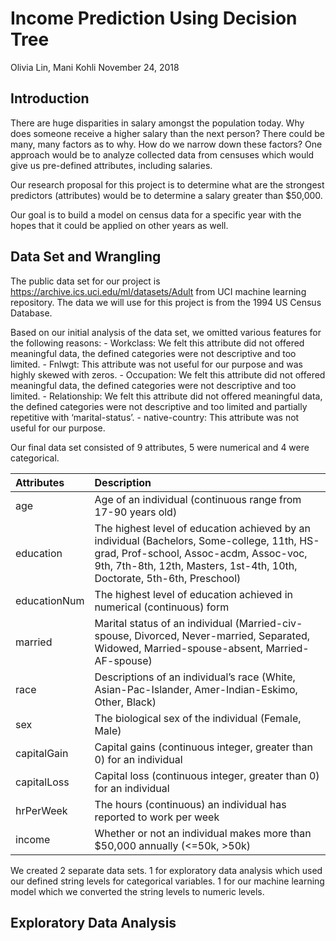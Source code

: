 Income Prediction Using Decision Tree
================
Olivia Lin, Mani Kohli
November 24, 2018

Introduction
------------

There are huge disparities in salary amongst the population today. Why does someone receive a higher salary than the next person? There could be many, many factors as to why. How do we narrow down these factors? One approach would be to analyze collected data from censuses which would give us pre-defined attributes, including salaries.

Our research proposal for this project is to determine what are the strongest predictors (attributes) would be to determine a salary greater than $50,000.

Our goal is to build a model on census data for a specific year with the hopes that it could be applied on other years as well.

Data Set and Wrangling
----------------------

The public data set for our project is <https://archive.ics.uci.edu/ml/datasets/Adult> from UCI machine learning repository. The data we will use for this project is from the 1994 US Census Database.

Based on our initial analysis of the data set, we omitted various features for the following reasons: - Workclass: We felt this attribute did not offered meaningful data, the defined categories were not descriptive and too limited. - Fnlwgt: This attribute was not useful for our purpose and was highly skewed with zeros. - Occupation: We felt this attribute did not offered meaningful data, the defined categories were not descriptive and too limited. - Relationship: We felt this attribute did not offered meaningful data, the defined categories were not descriptive and too limited and partially repetitive with ‘marital-status’. - native-country: This attribute was not useful for our purpose.

Our final data set consisted of 9 attributes, 5 were numerical and 4 were categorical.

| Attributes   | Description                                                                                                                                                                                                      |
|:-------------|:-----------------------------------------------------------------------------------------------------------------------------------------------------------------------------------------------------------------|
| age          | Age of an individual (continuous range from 17-90 years old)                                                                                                                                                     |
| education    | The highest level of education achieved by an individual (Bachelors, Some-college, 11th, HS-grad, Prof-school, Assoc-acdm, Assoc-voc, 9th, 7th-8th, 12th, Masters, 1st-4th, 10th, Doctorate, 5th-6th, Preschool) |
| educationNum | The highest level of education achieved in numerical (continuous) form                                                                                                                                           |
| married      | Marital status of an individual (Married-civ-spouse, Divorced, Never-married, Separated, Widowed, Married-spouse-absent, Married-AF-spouse)                                                                      |
| race         | Descriptions of an individual’s race (White, Asian-Pac-Islander, Amer-Indian-Eskimo, Other, Black)                                                                                                               |
| sex          | The biological sex of the individual (Female, Male)                                                                                                                                                              |
| capitalGain  | Capital gains (continuous integer, greater than 0) for an individual                                                                                                                                             |
| capitalLoss  | Capital loss (continuous integer, greater than 0) for an individual                                                                                                                                              |
| hrPerWeek    | The hours (continuous) an individual has reported to work per week                                                                                                                                               |
| income       | Whether or not an individual makes more than $50,000 annually (&lt;=50k, &gt;50k)                                                                                                                                |

We created 2 separate data sets. 1 for exploratory data analysis which used our defined string levels for categorical variables. 1 for our machine learning model which we converted the string levels to numeric levels.

Exploratory Data Analysis
-------------------------
